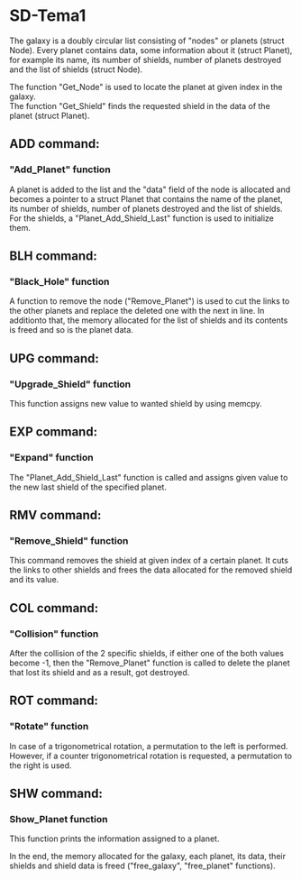 # SD-Tema1

The galaxy is a doubly circular list consisting of "nodes" or planets (struct Node). Every planet contains data, some information about it (struct Planet), for example its name, its number of shields, number of planets destroyed and the list of shields (struct Node).  

The function "Get_Node" is used to locate the planet at given index in the galaxy.  
The function "Get_Shield" finds the requested shield in the data of the planet (struct Planet).   

## ADD command:
### "Add_Planet" function
A planet is added to the list and the "data" field of the node is allocated and becomes a pointer to a struct Planet that contains the name of the planet, its number of shields, number of planets destroyed and the list of shields. For the shields, a "Planet_Add_Shield_Last" function is used to initialize them.

## BLH command:
### "Black_Hole" function
A function to remove the node ("Remove_Planet") is used to cut the links to the other planets and replace the deleted one with the next in line. In additionto that, the memory allocated for the list of shields and its contents is freed and so is the planet data.

## UPG command: 
### "Upgrade_Shield" function
This function assigns new value to wanted shield by using memcpy.

## EXP command:
### "Expand" function
The "Planet_Add_Shield_Last" function is called and assigns given value to the new last shield of the specified planet.

## RMV command:
### "Remove_Shield" function
This command removes the shield at given index of a certain planet. It cuts the links to other shields and frees the data allocated for  the removed shield and its value.

## COL command:
### "Collision" function
After the collision of the 2 specific shields, if either one of the both values become -1, then the "Remove_Planet" function is called to delete the planet that lost its shield and as a result, got destroyed.

## ROT command:
### "Rotate" function
In case of a trigonometrical rotation, a permutation to the left is performed. However, if a counter trigonometrical rotation is requested, a permutation to the right is used. 
		
## SHW command:
### Show_Planet function
This function prints the information assigned to a planet.

In the end, the memory allocated for the galaxy, each planet, its data, their shields and shield data is freed ("free_galaxy", "free_planet" functions).

